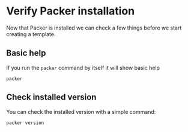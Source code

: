 # Verify Packer installation

Now that Packer is installed we can check a few things before we start creating a template.

## Basic help

If you run the `packer` command by itself it will show basic help

```
packer
```

## Check installed version

You can check the installed version with a simple command:

```
packer version
```
